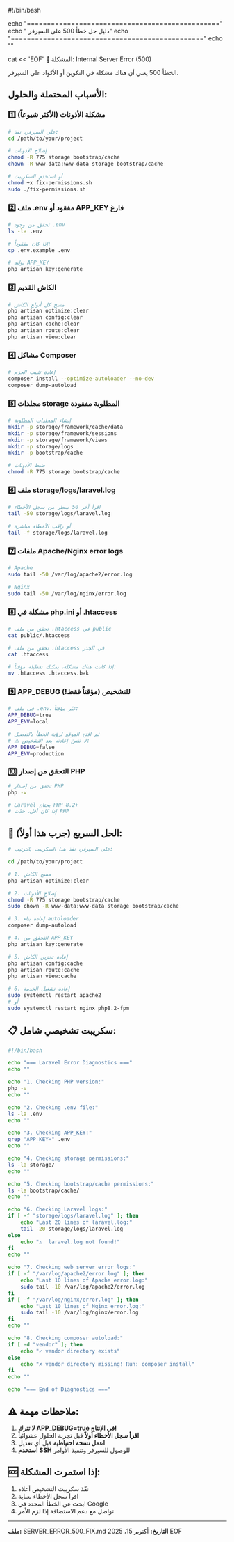 #!/bin/bash

echo "================================================"
echo "    دليل حل خطأ 500 على السيرفر"
echo "================================================"
echo ""

cat << 'EOF'
🔴 المشكلة: Internal Server Error (500)

الخطأ 500 يعني أن هناك مشكلة في التكوين أو الأكواد على السيرفر.

## الأسباب المحتملة والحلول:

### 1️⃣ مشكلة الأذونات (الأكثر شيوعاً)
```bash
# على السيرفر، نفذ:
cd /path/to/your/project

# إصلاح الأذونات
chmod -R 775 storage bootstrap/cache
chown -R www-data:www-data storage bootstrap/cache

# أو استخدم السكريبت
chmod +x fix-permissions.sh
sudo ./fix-permissions.sh
```

### 2️⃣ ملف .env مفقود أو APP_KEY فارغ
```bash
# تحقق من وجود .env
ls -la .env

# إذا كان مفقوداً:
cp .env.example .env

# توليد APP_KEY
php artisan key:generate
```

### 3️⃣ الكاش القديم
```bash
# مسح كل أنواع الكاش
php artisan optimize:clear
php artisan config:clear
php artisan cache:clear
php artisan route:clear
php artisan view:clear
```

### 4️⃣ مشاكل Composer
```bash
# إعادة تثبيت الحزم
composer install --optimize-autoloader --no-dev
composer dump-autoload
```

### 5️⃣ مجلدات storage المطلوبة مفقودة
```bash
# إنشاء المجلدات المطلوبة
mkdir -p storage/framework/cache/data
mkdir -p storage/framework/sessions
mkdir -p storage/framework/views
mkdir -p storage/logs
mkdir -p bootstrap/cache

# ضبط الأذونات
chmod -R 775 storage bootstrap/cache
```

### 6️⃣ ملف storage/logs/laravel.log
```bash
# اقرأ آخر 50 سطر من سجل الأخطاء
tail -50 storage/logs/laravel.log

# أو راقب الأخطاء مباشرة
tail -f storage/logs/laravel.log
```

### 7️⃣ ملفات Apache/Nginx error logs
```bash
# Apache
sudo tail -50 /var/log/apache2/error.log

# Nginx
sudo tail -50 /var/log/nginx/error.log
```

### 8️⃣ مشكلة في php.ini أو .htaccess
```bash
# تحقق من ملف .htaccess في public
cat public/.htaccess

# تحقق من ملف .htaccess في الجذر
cat .htaccess

# إذا كانت هناك مشكلة، يمكنك تعطيله مؤقتاً:
mv .htaccess .htaccess.bak
```

### 9️⃣ APP_DEBUG للتشخيص (مؤقتاً فقط!)
```bash
# في ملف .env، غيّر مؤقتاً:
APP_DEBUG=true
APP_ENV=local

# ثم افتح الموقع لرؤية الخطأ بالتفصيل
# ⚠️ لا تنسَ إعادته بعد التشخيص:
APP_DEBUG=false
APP_ENV=production
```

### 🔟 التحقق من إصدار PHP
```bash
# تحقق من إصدار PHP
php -v

# Laravel يحتاج PHP 8.2+
# إذا كان أقل، حدّث PHP
```

## 🚀 الحل السريع (جرب هذا أولاً):

```bash
# على السيرفر، نفذ هذا السكريبت بالترتيب:

cd /path/to/your/project

# 1. مسح الكاش
php artisan optimize:clear

# 2. إصلاح الأذونات
chmod -R 775 storage bootstrap/cache
sudo chown -R www-data:www-data storage bootstrap/cache

# 3. إعادة بناء autoloader
composer dump-autoload

# 4. التحقق من APP_KEY
php artisan key:generate

# 5. إعادة تخزين الكاش
php artisan config:cache
php artisan route:cache
php artisan view:cache

# 6. إعادة تشغيل الخدمة
sudo systemctl restart apache2
# أو
sudo systemctl restart nginx php8.2-fpm
```

## 📋 سكريبت تشخيصي شامل:

```bash
#!/bin/bash

echo "=== Laravel Error Diagnostics ==="
echo ""

echo "1. Checking PHP version:"
php -v
echo ""

echo "2. Checking .env file:"
ls -la .env
echo ""

echo "3. Checking APP_KEY:"
grep "APP_KEY=" .env
echo ""

echo "4. Checking storage permissions:"
ls -la storage/
echo ""

echo "5. Checking bootstrap/cache permissions:"
ls -la bootstrap/cache/
echo ""

echo "6. Checking Laravel logs:"
if [ -f "storage/logs/laravel.log" ]; then
    echo "Last 20 lines of laravel.log:"
    tail -20 storage/logs/laravel.log
else
    echo "⚠️  laravel.log not found!"
fi
echo ""

echo "7. Checking web server error logs:"
if [ -f "/var/log/apache2/error.log" ]; then
    echo "Last 10 lines of Apache error.log:"
    sudo tail -10 /var/log/apache2/error.log
fi
if [ -f "/var/log/nginx/error.log" ]; then
    echo "Last 10 lines of Nginx error.log:"
    sudo tail -10 /var/log/nginx/error.log
fi
echo ""

echo "8. Checking composer autoload:"
if [ -d "vendor" ]; then
    echo "✓ vendor directory exists"
else
    echo "✗ vendor directory missing! Run: composer install"
fi
echo ""

echo "=== End of Diagnostics ==="
```

## ⚠️ ملاحظات مهمة:

1. **لا تترك APP_DEBUG=true في الإنتاج!**
2. **اقرأ سجل الأخطاء أولاً** قبل تجربة الحلول عشوائياً
3. **اعمل نسخة احتياطية** قبل أي تعديل
4. **استخدم SSH** للوصول للسيرفر وتنفيذ الأوامر

## 🆘 إذا استمرت المشكلة:

1. نفّذ سكريبت التشخيص أعلاه
2. اقرأ سجل الأخطاء بعناية
3. ابحث عن الخطأ المحدد في Google
4. تواصل مع دعم الاستضافة إذا لزم الأمر

---

**ملف:** SERVER_ERROR_500_FIX.md
**التاريخ:** أكتوبر 15، 2025
EOF

